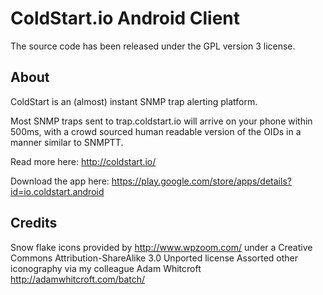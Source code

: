 ColdStart.io Android Client
==========
The source code has been released under the GPL version 3 license.


About
-----
ColdStart is an (almost) instant SNMP trap alerting platform.

Most SNMP traps sent to trap.coldstart.io will arrive on your phone within 500ms, with a crowd sourced human readable
version of the OIDs in a manner similar to SNMPTT.

Read more here: http://coldstart.io/

Download the app here: https://play.google.com/store/apps/details?id=io.coldstart.android

Credits
-------
Snow flake icons provided by http://www.wpzoom.com/ under a Creative Commons Attribution-ShareAlike 3.0 Unported license
Assorted other iconography via my colleague Adam Whitcroft http://adamwhitcroft.com/batch/